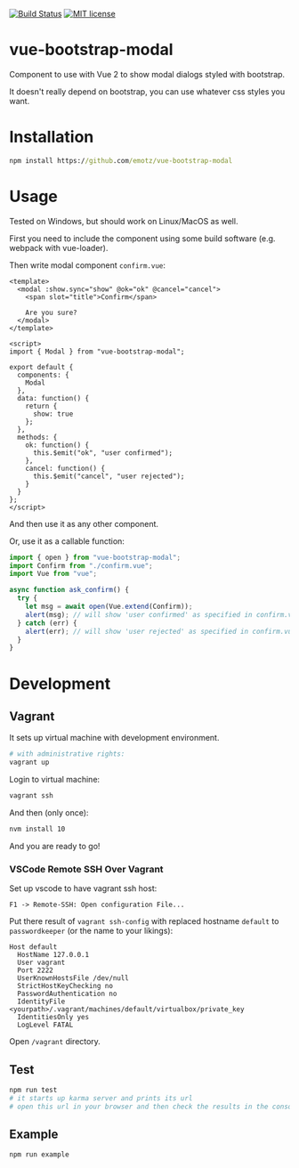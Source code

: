 [![Build Status](https://travis-ci.org/emotz/vue-bootstrap-modal.svg?branch=master)](https://travis-ci.org/emotz/vue-bootstrap-modal.svg?branch=master)
[![MIT license](http://img.shields.io/badge/license-MIT-brightgreen.svg)](http://opensource.org/licenses/MIT)

# vue-bootstrap-modal

Component to use with Vue 2 to show modal dialogs styled with bootstrap.

It doesn't really depend on bootstrap, you can use whatever css styles you want.

# Installation

```bat
npm install https://github.com/emotz/vue-bootstrap-modal
```

# Usage

Tested on Windows, but should work on Linux/MacOS as well.

First you need to include the component using some build software (e.g. webpack with vue-loader).

Then write modal component `confirm.vue`:

```vue
<template>
  <modal :show.sync="show" @ok="ok" @cancel="cancel">
    <span slot="title">Confirm</span>

    Are you sure?
  </modal>
</template>

<script>
import { Modal } from "vue-bootstrap-modal";

export default {
  components: {
    Modal
  },
  data: function() {
    return {
      show: true
    };
  },
  methods: {
    ok: function() {
      this.$emit("ok", "user confirmed");
    },
    cancel: function() {
      this.$emit("cancel", "user rejected");
    }
  }
};
</script>
```

And then use it as any other component.

Or, use it as a callable function:

```js
import { open } from "vue-bootstrap-modal";
import Confirm from "./confirm.vue";
import Vue from "vue";

async function ask_confirm() {
  try {
    let msg = await open(Vue.extend(Confirm));
    alert(msg); // will show 'user confirmed' as specified in confirm.vue
  } catch (err) {
    alert(err); // will show 'user rejected' as specified in confirm.vue
  }
}
```

# Development

## Vagrant

It sets up virtual machine with development environment.

```sh
# with administrative rights:
vagrant up
```

Login to virtual machine:

```sh
vagrant ssh
```

And then (only once):

```sh
nvm install 10
```

And you are ready to go!

### VSCode Remote SSH Over Vagrant

Set up vscode to have vagrant ssh host:

`F1 -> Remote-SSH: Open configuration File...`

Put there result of `vagrant ssh-config` with replaced hostname `default` to `passwordkeeper` (or the name to your likings):

```ssh
Host default
  HostName 127.0.0.1
  User vagrant
  Port 2222
  UserKnownHostsFile /dev/null
  StrictHostKeyChecking no
  PasswordAuthentication no
  IdentityFile <yourpath>/.vagrant/machines/default/virtualbox/private_key
  IdentitiesOnly yes
  LogLevel FATAL
```

Open `/vagrant` directory.

## Test

```sh
npm run test
# it starts up karma server and prints its url
# open this url in your browser and then check the results in the console
```

## Example

```sh
npm run example
```
